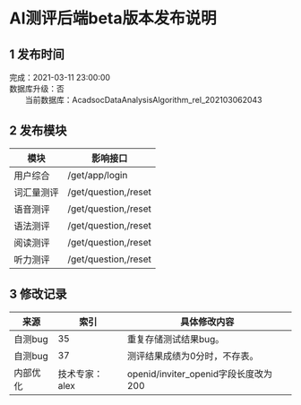 # AI测评后端beta版本发布说明

## 1 发布时间
完成：2021-03-11 23:00:00<br>
数据库升级：否<br>
&emsp;&emsp;当前数据库：AcadsocDataAnalysisAlgorithm_rel_202103062043<br>

## 2 发布模块
模块       |影响接口
------------|-----------
用户综合     |/get/app/login
词汇量测评     |/get/question,/reset
语音测评       |/get/question,/reset
语法测评       |/get/question,/reset
阅读测评       |/get/question,/reset
听力测评       |/get/question,/reset

## 3 修改记录
来源       |索引            |具体修改内容
------------|--------------|------------
自测bug     |35             |重复存储测试结果bug。
自测bug     |37             |测评结果成绩为0分时，不存表。
内部优化     |技术专家：alex  |openid/inviter_openid字段长度改为200


